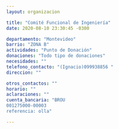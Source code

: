 ```yaml
---
layout: organizacion

title: "Comité Funcional de Ingeniería"
date: 2020-08-10 23:30:45 -0300

departamento: "Montevideo"
barrio: "ZONA B"
actividades: "Punto de Donación"
donaciones: "Todo tipo de donaciones"
necesidades: ""
telefono_contacto: "(Ignacio)099938856 "
direccion: ""

otros_contactos: ""
horario: ""
aclaraciones: ""
cuenta_bancaria: "BROU
001275000-00003
referencia: olla"

---
```

